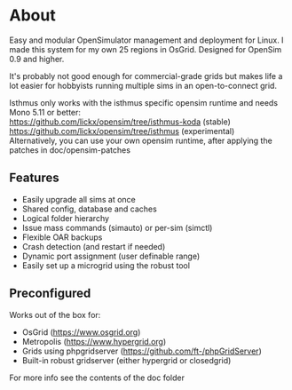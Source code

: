# About
Easy and modular OpenSimulator management and deployment for Linux. I made this system for my own 25 regions in OsGrid. Designed for OpenSim 0.9 and higher.

It's probably not good enough for commercial-grade grids but makes life a lot easier for hobbyists running multiple sims in an open-to-connect grid.

Isthmus only works with the isthmus specific opensim runtime and needs Mono 5.11 or better:  
https://github.com/lickx/opensim/tree/isthmus-koda (stable)  
https://github.com/lickx/opensim/tree/isthmus (experimental)  
Alternatively, you can use your own opensim runtime, after applying the patches in doc/opensim-patches

## Features
  * Easily upgrade all sims at once
  * Shared config, database and caches
  * Logical folder hierarchy
  * Issue mass commands (simauto) or per-sim (simctl)
  * Flexible OAR backups
  * Crash detection (and restart if needed)
  * Dynamic port assignment (user definable range)
  * Easily set up a microgrid using the robust tool
  
## Preconfigured
Works out of the box for:

  * OsGrid (https://www.osgrid.org)
  * Metropolis (https://www.hypergrid.org)
  * Grids using phpgridserver (https://github.com/ft-/phpGridServer)
  * Built-in robust gridserver (either hypergrid or closedgrid)

For more info see the contents of the doc folder
